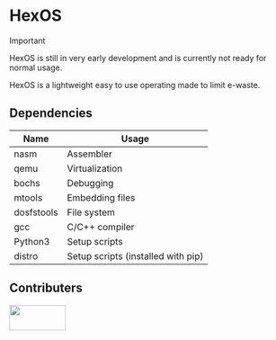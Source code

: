 # HexOS

>[!IMPORTANT]
>HexOS is still in very early development and is currently not ready for normal usage.

HexOS is a lightweight easy to use operating made to limit e-waste.

## Dependencies
| Name       | Usage            |
| ---------- | ---------------- |
| nasm       | Assembler        |
| qemu       | Virtualization   |
| bochs      | Debugging        |
| mtools     | Embedding files  |
| dosfstools | File system      |
| gcc        | C/C++ compiler   |
| Python3    | Setup scripts    |
| distro     | Setup scripts (installed with pip)  |

## Contributers
<a href="https://github.com/Hexuro/HexOS/graphs/contributors">
  <img src="https://contrib.rocks/image?repo=Hexuro/HexOS" width="100" height="45" />
</a>
